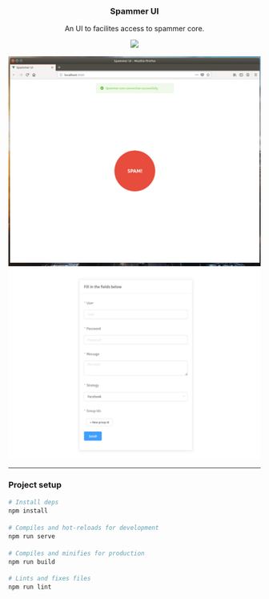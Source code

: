 <p align="center">
  <h3 align="center">Spammer UI</h3>
  <p align="center">An UI to facilites access to spammer core.</p>

  <p align="center">
    <a href="http://standardjs.com/">
        <img src="https://img.shields.io/badge/code%20style-standard-brightgreen.svg">
    </a>
  </p>
  
  <p align="center">
    <img src="public/screens/start.png">
    <img src="public/screens/form.png">
  </p>
</p>

--- 


### Project setup

```sh
# Install deps
npm install

# Compiles and hot-reloads for development
npm run serve

# Compiles and minifies for production
npm run build

# Lints and fixes files
npm run lint
```
